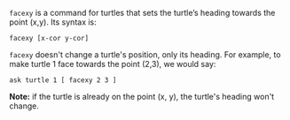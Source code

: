 `facexy` is a command for turtles that sets the turtle’s heading towards the point (x,y). Its syntax is:



```facexy [x-cor y-cor]``` 



`facexy` doesn't change a turtle's position, only its heading. For example, to make turtle 1 face towards the point (2,3), we would say:



``` ask turtle 1 [ facexy 2 3 ] ```



**Note:** if the turtle is already on the point (x, y),  the turtle's heading won't change. 